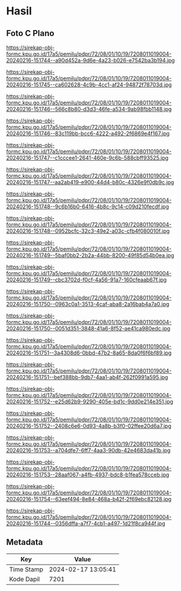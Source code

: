 # Hasil

## Foto C Plano

https://sirekap-obj-formc.kpu.go.id/17a5/pemilu/pdpr/72/08/01/10/19/7208011019004-20240216-151744--a90d452a-9d6e-4a23-b026-e7542ba3b194.jpg

https://sirekap-obj-formc.kpu.go.id/17a5/pemilu/pdpr/72/08/01/10/19/7208011019004-20240216-151745--ca602628-4c9b-4cc1-af24-94872f78703d.jpg

https://sirekap-obj-formc.kpu.go.id/17a5/pemilu/pdpr/72/08/01/10/19/7208011019004-20240216-151746--566c8b80-d3d3-46fe-a534-9ab98fbb1148.jpg

https://sirekap-obj-formc.kpu.go.id/17a5/pemilu/pdpr/72/08/01/10/19/7208011019004-20240216-151746--83c119bb-bcc6-4222-a492-2f6869e4f167.jpg

https://sirekap-obj-formc.kpu.go.id/17a5/pemilu/pdpr/72/08/01/10/19/7208011019004-20240216-151747--c1cccee1-2641-460e-9c6b-588cbff93525.jpg

https://sirekap-obj-formc.kpu.go.id/17a5/pemilu/pdpr/72/08/01/10/19/7208011019004-20240216-151747--aa2ab419-e900-44d4-b80c-4326e9f0db9c.jpg

https://sirekap-obj-formc.kpu.go.id/17a5/pemilu/pdpr/72/08/01/10/19/7208011019004-20240216-151748--9c6b16b0-6416-4b8c-9c14-c09d210fecdf.jpg

https://sirekap-obj-formc.kpu.go.id/17a5/pemilu/pdpr/72/08/01/10/19/7208011019004-20240216-151748--0952bcfc-32c3-49e2-a03c-cfb4f080010f.jpg

https://sirekap-obj-formc.kpu.go.id/17a5/pemilu/pdpr/72/08/01/10/19/7208011019004-20240216-151749--5baf0bb2-2b2a-44bb-8200-49f85d54b0ea.jpg

https://sirekap-obj-formc.kpu.go.id/17a5/pemilu/pdpr/72/08/01/10/19/7208011019004-20240216-151749--cbc3702d-f0cf-4a56-91a7-160cfeaab67f.jpg

https://sirekap-obj-formc.kpu.go.id/17a5/pemilu/pdpr/72/08/01/10/19/7208011019004-20240216-151750--0963c0a1-3513-4caf-aba8-2a16bab4a7a0.jpg

https://sirekap-obj-formc.kpu.go.id/17a5/pemilu/pdpr/72/08/01/10/19/7208011019004-20240216-151750--0051d351-3848-41a6-8f52-ae41ca980edc.jpg

https://sirekap-obj-formc.kpu.go.id/17a5/pemilu/pdpr/72/08/01/10/19/7208011019004-20240216-151751--3a4308d6-0bbd-47b2-8a65-8da0f6f6bf89.jpg

https://sirekap-obj-formc.kpu.go.id/17a5/pemilu/pdpr/72/08/01/10/19/7208011019004-20240216-151751--bef388bb-9db7-4aa1-ab4f-262f0991a595.jpg

https://sirekap-obj-formc.kpu.go.id/17a5/pemilu/pdpr/72/08/01/10/19/7208011019004-20240216-151752--e25d62b9-9290-405e-bd1c-9dd0e214e351.jpg

https://sirekap-obj-formc.kpu.go.id/17a5/pemilu/pdpr/72/08/01/10/19/7208011019004-20240216-151752--2408c6e6-0d93-4a8b-b3f0-02ffee20d6a7.jpg

https://sirekap-obj-formc.kpu.go.id/17a5/pemilu/pdpr/72/08/01/10/19/7208011019004-20240216-151753--a704dfe7-6ff7-4aa3-90db-42e4683da41b.jpg

https://sirekap-obj-formc.kpu.go.id/17a5/pemilu/pdpr/72/08/01/10/19/7208011019004-20240216-151753--28aaf067-a4fb-4937-bdc8-b1fea578cceb.jpg

https://sirekap-obj-formc.kpu.go.id/17a5/pemilu/pdpr/72/08/01/10/19/7208011019004-20240216-151754--63eef494-8e84-468a-b42f-2f69ebc82128.jpg

https://sirekap-obj-formc.kpu.go.id/17a5/pemilu/pdpr/72/08/01/10/19/7208011019004-20240216-151744--0356dffa-a7f7-4cb1-a497-1d21f8ca944f.jpg


## Metadata

| Key        | Value               |
| ---------- | ------------------- |
| Time Stamp | 2024-02-17 13:05:41 |
| Kode Dapil | 7201                |



